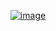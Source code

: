 <div align="center">

[![image](https://github.com/c0m4r/c0m4r/assets/6292788/0484dd94-a695-456b-9b85-b5c2ec588725)](https://en.wosp.org.pl/fundacja/jak-wspierac-wosp/wesprzyj-online)

</div>
